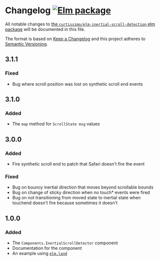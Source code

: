 # Changelog [![Elm package](https://img.shields.io/elm-package/v/curtissimo/elm-inertial-scroll-detection.svg)](https://package.elm-lang.org/packages/curtissimo/elm-inertial-scroll-detection/latest/)

All notable changes to
[the `curtissimo/elm-inertial-scroll-detection` elm package](http://package.elm-lang.org/packages/curtissimo/elm-inertial-scroll-detection/latest)
will be documented in this file.

The format is based on [Keep a Changelog](http://keepachangelog.com/en/1.1.0/)
and this project adheres to
[Semantic Versioning](http://semver.org/spec/v2.0.0.html).

## 3.1.1 

### Fixed 

- Bug where scroll position was lost on synthetic scroll end events

## 3.1.0

### Added 

- The `map` method for `ScrollState msg` values

## 3.0.0

### Added 

- Fire synthetic scroll end to patch that Safari doesn't fire the event

### Fixed

- Bug on bouncy inertial direction that moves beyond scrollable bounds
- Bug on change of sticky direction when no touch* events were fired 
- Bug on not transitioning from moved state to inertial state when touchend
  doesn't fire because sometimes it doesn't

## 1.0.0

### Added

- The `Components.InertialScrollDetector` component
- Documentation for the component
- An example using [`elm.land`](https://elm.land)
